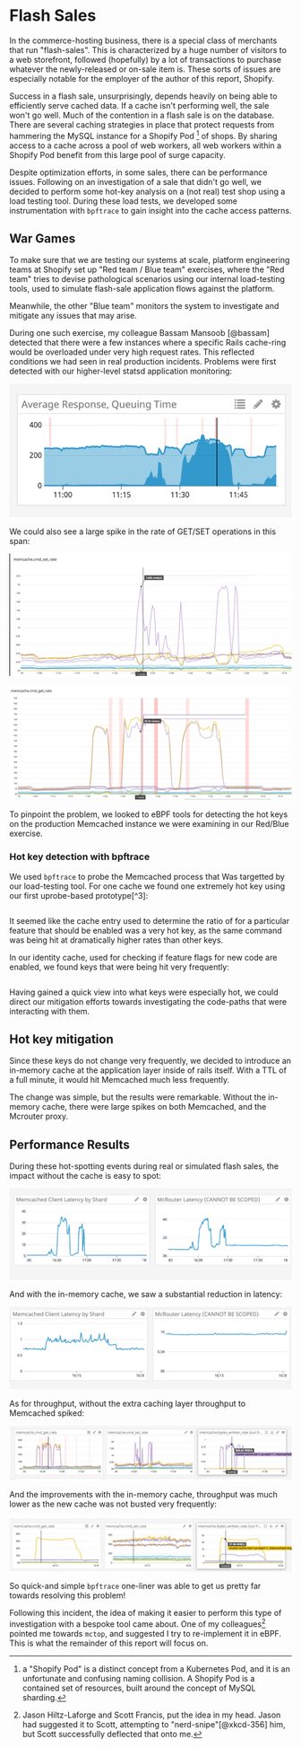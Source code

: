 # Flash Sales

In the commerce-hosting business, there is a special class of merchants that
run "flash-sales". This is characterized by a huge number of visitors to a web
storefront, followed (hopefully) by a lot of transactions to purchase whatever
the newly-released or on-sale item is. These sorts of issues are especially
notable for the employer of the author of this report, Shopify.

Success in a flash sale, unsurprisingly, depends heavily on being able to
efficiently serve cached data. If a cache isn't performing well, the sale won't
go well. Much of the contention in a flash sale is on the database. There are
several caching strategies in place that protect requests from hammering the
MySQL instance for a Shopify Pod [^10] of shops. By sharing access to a cache
across a pool of web workers, all web workers within a Shopify Pod benefit from
this large pool of surge capacity.

Despite optimization efforts, in some sales, there can be performance issues.
Following on an investigation of a sale that didn't go well, we decided to
perform some hot-key analysis on a (not real) test shop using a load testing
tool. During these load tests, we developed some instrumentation with
`bpftrace` to gain insight into the cache access patterns.

## War Games

To make sure that we are testing our systems at scale, platform engineering
teams at Shopify set up "Red team / Blue team" exercises, where the "Red team"
tries to devise pathological scenarios using our internal load-testing tools,
used to simulate flash-sale application flows against the platform.

Meanwhile, the other "Blue team" monitors the system to investigate and
mitigate any issues that may arise.

During one such exercise, my colleague Bassam Mansoob [@bassam] detected
that there were a few instances where a specific Rails cache-ring would be
overloaded under very high request rates. This reflected conditions we had seen
in real production incidents. Problems were first detected with our
higher-level statsd application monitoring:

![](img/request-queueing.png)

We could also see a large spike in the rate of GET/SET operations in this span:

![](img/set-rate.png)

![](img/get-rate.png)

To pinpoint the problem, we looked to eBPF tools for detecting the hot keys on
the production Memcached instance we were examining in our Red/Blue exercise.

### Hot key detection with bpftrace

We used `bpftrace` to probe the Memcached process that Was targetted by our
load-testing tool. For one cache we found one extremely hot key using our first
uprobe-based prototype[^3]:


```{.awk include=src/bpftrace-rails-keys.txt}
```

It seemed like the cache entry used to determine the ratio of for a particular
feature that should be enabled was a very hot key, as the same command was
being hit at dramatically higher rates than other keys.

In our identity cache, used for checking if feature flags for new code are
enabled, we found keys that were being hit very frequently:

```{.awk include=src/bpftrace-feature-keys.txt}
```

Having gained a quick view into what keys were especially hot, we could
direct our mitigation efforts towards investigating the code-paths that
were interacting with them.

## Hot key mitigation

Since these keys do not change very frequently, we decided to introduce
an in-memory cache at the application layer inside of rails itself. With
a TTL of a full minute, it would hit Memcached much less frequently.

The change was simple, but the results were remarkable. Without the
in-memory cache, there were large spikes on both Memcached, and the Mcrouter
proxy.

## Performance Results

During these hot-spotting events during real or simulated flash sales,
the impact without the cache is easy to spot:

![](img/without-cache.png)

And with the in-memory cache, we saw a substantial reduction in latency:

![](img/with-cache.png)

As for throughput, without the extra caching layer throughput to Memcached
spiked:

![](img/without-cache-throughput.png)

And the improvements with the in-memory cache, throughput was much lower as
the new cache was not busted very frequently:

![](img/with-cache-throughput.png)

So quick-and simple `bpftrace` one-liner was able to get us pretty far towards
resolving this problem!

Following this incident, the idea of making it easier to perform this type of 
investigation with a bespoke tool came about. One of my colleagues[^4] pointed
me towards `mctop`, and suggested I try to re-implement it in eBPF. This is
what the remainder of this report will focus on.

[^4]: Jason Hiltz-Laforge and Scott Francis, put the idea in my head. Jason had
      suggested it to Scott, attempting to "nerd-snipe"[@xkcd-356] him, but Scott
      successfully deflected that onto me.
[^10]:  a "Shopify Pod" is a distinct concept from a Kubernetes Pod, and it is
      an unfortunate and confusing naming collision. A Shopify Pod is a 
      contained set of resources, built around the concept of MySQL sharding.
